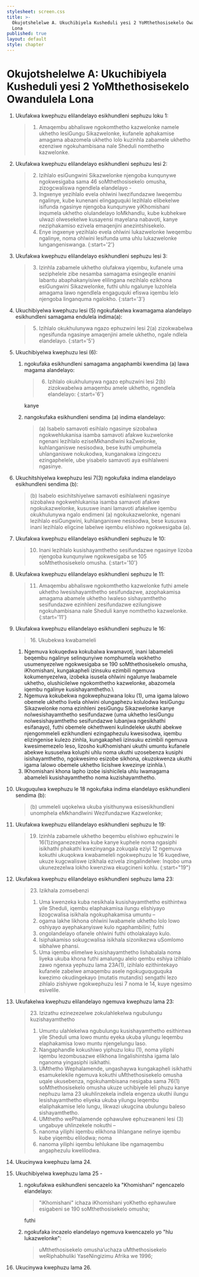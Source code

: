 ```yaml
---
stylesheet: screen.css
title: >-
  Okujotshelelwe A. Ukuchibiyela Kusheduli yesi 2 YoMthethosisekelo Owandulela
  Lona
published: true
layout: default
style: chapter
---
```


# Okujotshelelwe A: Ukuchibiyela Kusheduli yesi 2 YoMthethosisekelo Owandulela Lona

1.	Ukufakwa kwephuzu elilandelayo esikhundleni sephuzu loku 1:

	> 1. Amaqembu abhaliswe ngokomthetho kazwelonke namele ukhetho lesiGungu Sikazwelonke, kufanele aphakamise amagama abazomela ukhetho lolo kuzinhla zabamele ukhetho ezenziwe ngokuhambisana nale Sheduli nomthetho kazwelonke.

2.	Ukufakwa kwephuzu elilandelayo esikhundleni sephuzu lesi 2:

	> 2. Izihlalo esiGungwini Sikazwelonke njengoba kunqunywe ngokwesigaba sama 46 soMthethosisekelo omusha, zizogcwaliswa ngendlela elandelayo -
	>	1.	Ingxenye yezihlalo evela ohlwini lwezifundazwe lweqembu ngalinye,
    kube kunenani elingaguquki lezihlalo elibekelwe isifunda ngasinye njengoba kunqunywe yiKhomishani inqumela ukhetho olulandelayo loMkhandlu, kube kubhekwe ulwazi olwesekelwe kusayensi mayelana nabavoti, kanye neziphakamiso ezivela emaqenjini anezintshisekelo.
	>	1.	Enye ingxenye yezihlalo evela ohlwini lukazwelonke lweqembu
    ngalinye, noma ohlwini lesifunda uma uhlu lukazwelonke lungangeniswanga.
	> {:start='2'}

3.	Ukufakwa kwephuzu elilandelayo esikhundleni sephuzu lesi 3:

	> 3. Izinhla zabamele ukhetho olufakwa yiqembu, kufanele uma seziphelele zibe nesamba samagama esingeqile enanini labantu abaphakanyisiwe elilingana nezihlalo ezikhona esiGungwini Sikazwelonke, futhi uhlu ngalunye luzohlela amagama lawo ngendlela engaguquki efiswa iqembu lelo njengoba linganquma ngalokho.
	> {:start='3'}

4.	Ukuchibiyelwa kwephuzu lesi (5) ngokufakelwa kwamagama alandelayo esikhundleni samagama endulela indima(a):

	> 5. Izihlalo okukhulunywa ngazo ephuzwini lesi 2(a) zizokwabelwa ngesifunda ngasinye amaqenjini amele ukhetho, ngale ndlela elandelayo.
	> {:start='5'}

5.	Ukuchibiyelwa kwephuzu lesi (6):
	1.	ngokufaka esikhundleni samagama angaphambi kwendima (a) lawa
        magama alandelayo:

		> 6. Izihlalo okukhulunywa ngazo ephuzwini lesi 2(b) zizokwabelwa amaqembu amele ukhetho, ngendlela elandelayo: 
		> {:start='6'}
		
		kanye

	1.	nangokufaka esikhundleni sendima (a) indima elandelayo:

		> (a) Isabelo samavoti esihlalo ngasinye sizobalwa ngokwehlukanisa isamba samavoti afakwe kuzwelonke ngenani lezihlalo eziseMkhandlwini kaZwelonke, kuhlanganiswe nesisodwa, bese kuthi umphumela uhlanganiswe nokukodwa, kunganakwa izingcezu ezingaphelele, ube yisabelo samavoti aya esihlalweni ngasinye.

6.	Ukuchitshiyelwa kwephuzu lesi 7(3) ngokufaka indima elandelayo esikhundleni sendima (b):

	> (b) Isabelo esichitshiyelwe samavoti esihlalweni ngasinye sizobalwa ngokwehlukanisa isamba samavoti afakwe ngokukazwelonke, kususwe inani lamavoti afakelwe iqembu okukhulunywa ngalo endimeni (a) ngokukazwelonke, ngenani lezihlalo esiGungwini, kuhlanganiswe nesisodwa, bese kususwa inani lezihlalo eligcine labelwe iqembu elishiwo ngokwesigaba (a).

7.	Ukufakwa kwephuzu elilandelayo esikhundleni sephuzu le 10:

	> 10. Inani lezihlalo kusishayamthetho sesifundazwe ngasinye lizoba njengoba kunqunyiwe ngokwesigaba se 105 soMthethosisekelo omusha.
	> {:start='10'}

8.	Ukufakwa kwephuzu elilandelayo esikhundleni sephuzu le 11:

	> 11. Amaqembu abhaliswe ngokomthetho kazwelonke futhi amele ukhetho lwesishayamthetho sesifundazwe, azophakamisa amagama abamele ukhetho lwaleso sishayamthetho sesifundazwe ezinhleni zesifundazwe ezilungiswe ngokuhambisana nale Sheduli kanye nomthetho kazwelonke.
	> {:start='11'}

9.	Ukufakwa kwephuzu elilandelayo esikhundleni sephuzu le 16:

	> 16\. Ukubekwa kwabameleli
	>
	1.	Ngemuva kokuqedwa kokubalwa kwamavoti, inani labameleli beqembu ngalinye selinqunyiwe nomphumela wokhetho usumenyezelwe ngokwesigaba se 190 soMthethosisekelo omusha, iKhomishani, kungakapheli izinsuku ezimbili ngemuva kokumenyezelwa, izobeka isusela ohlwini ngalunye lwabamele ukhetho, olushicilelwe ngokomthetho kazwelonke, abazomela iqembu ngalinye kusishayamthetho.\\
	1.	Ngemuva kokubekwa ngokwephuzwana loku (1), uma igama lalowo obemele ukhetho livela ohlwini olungaphezu kolulodwa lesiGungu Sikazwelonke noma ezinhleni zesiGungu Sikazwelonke kanye nolwesishayamthetho sesifundazwe (uma ukhetho lesiGungu nolwesishayamthetho sesifundazwe lubanjwa ngesikhathi esifanayo), futhi obemele okhethweni kulindeleke ukuthi abekwe njengommeleli ezikhundleni ezingaphezulu kwesisodwa, iqembu elizingenise kulezo zinhla, kungakapheli izinsuku ezimbili ngemuva kwesimemezelo leso, lizosho kuKhomishani ukuthi umuntu kufanele abekwe kususelwa koluphi uhlu noma ukuthi uzosebenza kusiphi isishayamthetho, ngokwesimo esizobe sikhona, okuzokwenza ukuthi igama lalowo obemele ukhetho licishwe kwezinye izinhla.\\
	1.	IKhomishani khona lapho izobe isishicilela uhlu lwamagama abameleli
    kusishayamthetho noma kuzishayamthetho.

10.	Ukuguqulwa kwephuzu le 18 ngokufaka indima elandelayo esikhundleni sendima (b):

	> (b) ummeleli uqokelwa ukuba yisithunywa esisesikhundleni unomphela eMkhandlwini Wezifundazwe Kazwelonke;

11.	Ukufakwa kwephuzu elilandelayo esikhundleni sephuzu le 19:

	> 19. Izinhla zabamele ukhetho beqembu elishiwo ephuzwini le 16(1)zinganezezelwa kube kanye kuphele noma ngasiphi isikhathi phakathi kwezinyanga zokuqala eziyi 12 ngemuva kokuthi ukuqokwa kwabameleli ngokwephuzu le 16 kuqediwe, ukuze kugcwaliswe izikhala ezivela zingalindelwe: Inqobo uma ukunezezelwa lokho kwenziwa ekugcineni kohlu.
    > {:start="19"}

12.	Ukufakwa kwephuzu elilandelayo esikhundleni sephuzu lama 23:

	> 23\. Izikhala zomsebenzi
	>
	> 1.	Uma kwenzeka kuba nesikhala kusishayamthetho esithintwa yile
    Sheduli, iqembu elaphakamisa ilungu elishiyayo lizogcwalisa isikhala
    ngokuphakamisa umuntu –
	>	1.	ogama lakhe likhona ohlwini lwabamele ukhetho lolo lowo oshiyayo ayephakanyiswe kulo ngaphambilini; futhi
	>	1.	ongolandelayo ofanele ohlwini futhi otholakalayo kulo.
	> 1.	Isiphakamiso sokugcwalisa isikhala sizonikezwa uSomlomo
    sibhalwe phansi.
	> 1.	Uma iqembu elimelwe kusishayamthetho lishabalala noma liyeka ukuba
    khona futhi amalungu alelo qembu eshiya izihlalo zawo ngenxa yephuzu
    lama 23A(1), izihlalo ezithintekayo kufanele zabelwe amaqembu asele ngokuguquguquka kwezimo okudingekayo (mutatis mutandis) sengathi lezo zihlalo zishiywe ngokwephuzu lesi 7 noma le 14, kuye ngesimo esivelile.

13.	Ukufakelwa kwephuzu elilandelayo ngemuva kwephuzu lama 23:

	> 23\. Izizathu ezinezezelwe zokulahlekelwa ngubulungu kuzishayamthetho
	>
	> 1.	Umuntu ulahlekelwa ngubulungu kusishayamthetho esithintwa yile Sheduli uma lowo muntu eyeka ukuba yilungu leqembu elaphakamisa lowo muntu njengelungu laso.
	> 1.	Nangaphandle kokushiwo yiphuzu loku (1), noma yiliphi iqembu
    lezombusazwe elikhona lingalishintsha igama lalo nganoma
    yingasiphi isikhathi.
	> 1.	UMthetho Wephalamende, ungashaywa kungakapheli isikhathi
    esamukelekile ngemuva kokuthi uMthethosisekelo omusha uqale
    ukusebenza, ngokuhambisana nesigaba sama 76(1) soMthethosisekelo
    omusha ukuze uchibiyele leli phuzu kanye nephuzu lama 23
    ukuhlinzekela indlela engenza ukuthi ilungu lesishayamthetho eliyeka
    ukuba yilungu leqembu elaliphakamise lelo lungu, likwazi ukugcina
    ubulungu baleso sishayamthetho.
	> 1.	UMthetho wePhalamende ophawulwe ephuzwaneni lesi (3) ungabuye
    uhlinzekele nokuthi –
	>	1.	nanoma yiliphi iqembu elikhona lihlangane nelinye iqembu kube
        yiqembu elilodwa; noma
	>	1.	nanoma yiliphi iqembu lehlukane libe ngamaqembu
    angaphezulu kwelilodwa.

14.	Ukucinywa kwephuzu lama 24.
15.	Ukuchibiyelwa kwephuzu lama 25 -
	1.	ngokufakwa esikhundleni sencazelo ka "Khomishani" ngencazelo elandelayo:

		> "iKhomishani" ichaza iKhomishani yoKhetho ephawulwe esigabeni se 190 soMthethosisekelo omusha; 

		futhi

	1.	ngokufaka incazelo elandelayo ngemuva kwencazelo yo "hlu lukazwelonke": 

        > uMthethosisekelo omusha’uchaza uMthethosisekelo weRiphabhuliki YaseNingizimu Afrika we 1996;

16.	Ukucinywa kwephuzu lama 26.
